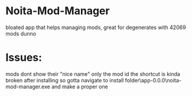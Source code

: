 # Noita-Mod-Manager
bloated app that helps managing mods, great for degenerates with 42069 mods dunno

# Issues:
mods dont show their "nice name" only the mod id
the shortcut is kinda broken after installing so gotta navigate to install folder\app-0.0.0\noita-mod-manager.exe and make a proper one

